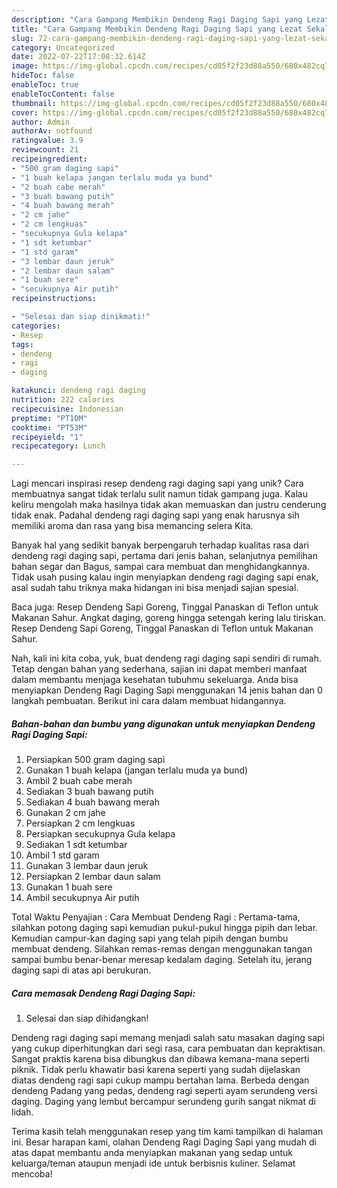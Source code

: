```yaml
---
description: "Cara Gampang Membikin Dendeng Ragi Daging Sapi yang Lezat Sekali"
title: "Cara Gampang Membikin Dendeng Ragi Daging Sapi yang Lezat Sekali"
slug: 72-cara-gampang-membikin-dendeng-ragi-daging-sapi-yang-lezat-sekali
category: Uncategorized
date: 2022-07-22T17:08:32.614Z
image: https://img-global.cpcdn.com/recipes/cd05f2f23d88a550/680x482cq70/dendeng-ragi-daging-sapi-foto-resep-utama.jpg
hideToc: false
enableToc: true
enableTocContent: false
thumbnail: https://img-global.cpcdn.com/recipes/cd05f2f23d88a550/680x482cq70/dendeng-ragi-daging-sapi-foto-resep-utama.jpg
cover: https://img-global.cpcdn.com/recipes/cd05f2f23d88a550/680x482cq70/dendeng-ragi-daging-sapi-foto-resep-utama.jpg
author: Admin
authorAv: notfound
ratingvalue: 3.9
reviewcount: 21
recipeingredient:
- "500 gram daging sapi"
- "1 buah kelapa jangan terlalu muda ya bund"
- "2 buah cabe merah"
- "3 buah bawang putih"
- "4 buah bawang merah"
- "2 cm jahe"
- "2 cm lengkuas"
- "secukupnya Gula kelapa"
- "1 sdt ketumbar"
- "1 std garam"
- "3 lembar daun jeruk"
- "2 lembar daun salam"
- "1 buah sere"
- "secukupnya Air putih"
recipeinstructions:

- "Selesai dan siap dinikmati!"
categories:
- Resep
tags:
- dendeng
- ragi
- daging

katakunci: dendeng ragi daging 
nutrition: 222 calories
recipecuisine: Indonesian
preptime: "PT10M"
cooktime: "PT53M"
recipeyield: "1"
recipecategory: Lunch

---
```





Lagi mencari inspirasi resep dendeng ragi daging sapi yang unik? Cara membuatnya sangat tidak terlalu sulit namun tidak gampang juga. Kalau keliru mengolah maka hasilnya tidak akan memuaskan dan justru cenderung tidak enak. Padahal dendeng ragi daging sapi yang enak harusnya sih memiliki aroma dan rasa yang bisa memancing selera Kita.





Banyak hal yang sedikit banyak berpengaruh terhadap kualitas rasa dari dendeng ragi daging sapi, pertama dari jenis bahan, selanjutnya pemilihan bahan segar dan Bagus, sampai cara membuat dan menghidangkannya. Tidak usah pusing kalau ingin menyiapkan dendeng ragi daging sapi enak,      asal sudah tahu triknya maka hidangan ini bisa menjadi sajian spesial.














Baca juga: Resep Dendeng Sapi Goreng, Tinggal Panaskan di Teflon untuk Makanan Sahur. Angkat daging, goreng hingga setengah kering lalu tiriskan. Resep Dendeng Sapi Goreng, Tinggal Panaskan di Teflon untuk Makanan Sahur.






Nah, kali ini kita coba, yuk, buat dendeng ragi daging sapi sendiri di rumah. Tetap dengan bahan yang sederhana, sajian ini dapat memberi manfaat dalam membantu menjaga kesehatan tubuhmu sekeluarga. Anda bisa menyiapkan Dendeng Ragi Daging Sapi menggunakan 14 jenis bahan dan 0 langkah pembuatan. Berikut ini cara dalam membuat hidangannya.

<!--inarticleads1-->

##### Bahan-bahan dan bumbu yang digunakan untuk menyiapkan Dendeng Ragi Daging Sapi:

1. Persiapkan 500 gram daging sapi
1. Gunakan 1 buah kelapa (jangan terlalu muda ya bund)
1. Ambil 2 buah cabe merah
1. Sediakan 3 buah bawang putih
1. Sediakan 4 buah bawang merah
1. Gunakan 2 cm jahe
1. Persiapkan 2 cm lengkuas
1. Persiapkan secukupnya Gula kelapa
1. Sediakan 1 sdt ketumbar
1. Ambil 1 std garam
1. Gunakan 3 lembar daun jeruk
1. Persiapkan 2 lembar daun salam
1. Gunakan 1 buah sere
1. Ambil secukupnya Air putih


Total Waktu Penyajian : Cara Membuat Dendeng Ragi : Pertama-tama, silahkan potong daging sapi kemudian pukul-pukul hingga pipih dan lebar. Kemudian campur-kan daging sapi yang telah pipih dengan bumbu membuat dendeng. Silahkan remas-remas dengan menggunakan tangan sampai bumbu benar-benar meresap kedalam daging. Setelah itu, jerang daging sapi di atas api berukuran. 

<!--inarticleads2-->

##### Cara memasak Dendeng Ragi Daging Sapi:


1. Selesai dan siap dihidangkan!

Dendeng ragi daging sapi memang menjadi salah satu masakan daging sapi yang cukup diperhitungkan dari segi rasa, cara pembuatan dan kepraktisan. Sangat praktis karena bisa dibungkus dan dibawa kemana-mana seperti piknik. Tidak perlu khawatir basi karena seperti yang sudah dijelaskan diatas dendeng ragi sapi cukup mampu bertahan lama. Berbeda dengan dendeng Padang yang pedas, dendeng ragi seperti ayam serundeng versi daging. Daging yang lembut bercampur serundeng gurih sangat nikmat di lidah. 

Terima kasih telah menggunakan resep yang tim kami tampilkan di halaman ini. Besar harapan kami, olahan Dendeng Ragi Daging Sapi yang mudah di atas dapat membantu anda menyiapkan makanan yang sedap untuk keluarga/teman ataupun menjadi ide untuk berbisnis kuliner. Selamat mencoba!
